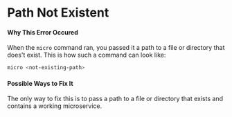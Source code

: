 # Path Not Existent

#### Why This Error Occured

When the `micro` command ran, you passed it a path to a file or directory that does't exist. This is how such a command can look like:

```bash
micro <not-existing-path>
```

#### Possible Ways to Fix It

The only way to fix this is to pass a path to a file or directory that exists and contains a working microservice.
